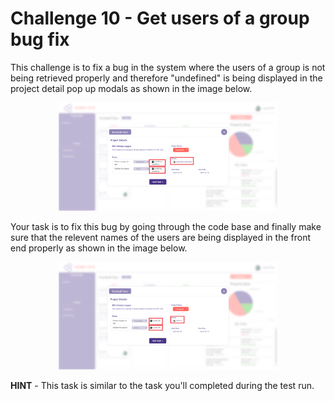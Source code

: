 # Challenge 10 - Get users of a group bug fix

This challenge is to fix a bug in the system where the users of a group is not being retrieved properly and therefore "undefined" is being displayed in the project detail pop up modals as shown in the image below.

<p align="center">
  <img src="./images/6a.png" width="350px">
</p>

Your task is to fix this bug by going through the code base and finally make sure that the relevent names of the users are being displayed in the front end properly as shown in the image below.

<p align="center">
  <img src="./images/6b.png" width="350px">
</p>

**HINT** - This task is similar to the task you'll completed during the test run. 